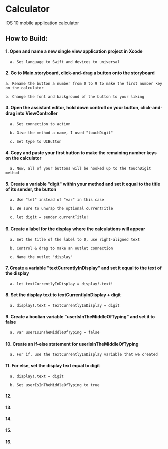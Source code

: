 # Calculator
iOS 10 mobile application calculator

## How to Build:
#### 1. Open and name a new single view application project in Xcode

      a. Set language to Swift and devices to universal
  
#### 2. Go to Main.storyboard, click-and-drag a button onto the storyboard

    a. Rename the button a number from 0 to 9 to make the first number key on the calculator
  
    b. Change the font and background of the button to your liking
    
#### 3. Open the assistant editor, hold down controll on your button, click-and-drag into ViewController

      a. Set connection to action
      
      b. Give the method a name, I used "touchDigit"
      
      c. Set type to UIButton

#### 4. Copy and paste your first button to make the remaining number keys on the calculator

      a. Now, all of your buttons will be hooked up to the touchDigit method
      
#### 5. Create a variable "digit" within your method and set it equal to the title of its sender, the button

      a. Use "let" instead of "var" in this case
      
      b. Be sure to unwrap the optional currentTitle
      
      c. let digit = sender.currentTitle!

#### 6. Create a label for the display where the calculations will appear

      a. Set the title of the label to 0, use right-aligned text
      
      b. Control & drag to make an outlet connection
      
      c. Name the outlet "display"

#### 7. Create a variable "textCurrentlyInDisplay" and set it equal to the text of the display

      a. let textCurrentlyInDisplay = display!.text!

#### 8. Set the display text to textCurrentlyInDisplay + digit

      a. display!.text = textCurrentlyInDisplay + digit

#### 9. Create a boolian variable "userIsInTheMiddleOfTyping" and set it to false

      a. var userIsInTheMiddleOfTyping = false

#### 10. Create an if-else statement for userIsInTheMiddleOfTyping

      a. For if, use the textCurrentlyInDisplay variable that we created

#### 11.  For else, set the display text equal to digit

      a. display!.text = digit
      
      b. Set userIsInTheMiddleOfTyping to true
      
#### 12.  

#### 13. 

#### 14. 

#### 15.  

#### 16. 


